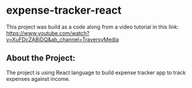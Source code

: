# expense-tracker-react

This project was build as a code along from a video tutorial in this link: https://www.youtube.com/watch?v=XuFDcZABiDQ&ab_channel=TraversyMedia 

## About the Project:
The project is using React language to build expense tracker app to track expenses against income.



